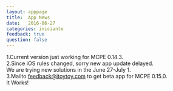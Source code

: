 ```yaml
---
layout: apppage
title:  App News
date:   2016-06-27
categories: iniciante
feedback: true
question: false
---
```

1.Current version just working for MCPE 0.14.3.  
2.Since iOS rules changed, sorry new app update delayed.  
We are trying new solutions in the June 27-July 1.  
3.Mailto feedback@itoytoy.com to get beta app for MCPE 0.15.0.  
It Works! 


